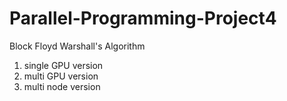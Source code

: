# Parallel-Programming-Project4
  Block Floyd Warshall's Algorithm
  1. single GPU version
  2. multi GPU version
  3. multi node version
